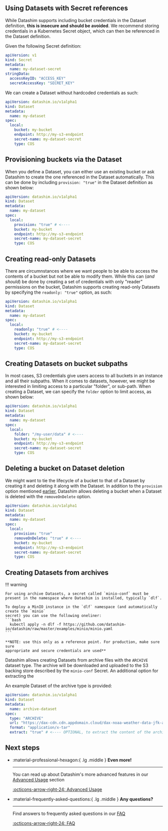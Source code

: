 ## Using Datasets with Secret references

While Datashim supports including bucket credentials in the Dataset definition,
**this is insecure and should be avoided**. We recommend storing credentials in
a Kubernetes Secret object, which can then be referenced in the Dataset
definition.

Given the following Secret definition:

```yaml
apiVersion: v1
kind: Secret
metadata:
  name: my-dataset-secret
stringData:
  accessKeyID: "ACCESS_KEY"
  secretAccessKey: "SECRET_KEY"
```

We can create a Dataset without hardcoded credentials as such:

```yaml
apiVersion: datashim.io/v1alpha1
kind: Dataset
metadata:
  name: my-dataset
spec:
  local:
    bucket: my-bucket
    endpoint: http://my-s3-endpoint
    secret-name: my-dataset-secret
    type: COS
```

## Provisioning buckets via the Dataset

When you define a Dataset, you can either use an existing bucket or ask Datashim
to create the one referenced in the Dataset automatically. This can be done by
including `provision: "true"` in the Dataset definition as shown below:

```yaml
apiVersion: datashim.io/v1alpha1
kind: Dataset
metadata:
  name: my-dataset
spec:
  local:
    provision: "true" # <----
    bucket: my-bucket
    endpoint: http://my-s3-endpoint
    secret-name: my-dataset-secret
    type: COS
```

## Creating read-only Datasets

There are circumnstances where we want people to be able to access the contents
of a bucket but not be able to modify them. While this can (_and should_) be
done by creating a set of credentials with only "reader" permissions on the
bucket, Datashim supports creating read-only Datasets by specifying the
`readonly: "true"` option, as such:

```yaml
apiVersion: datashim.io/v1alpha1
kind: Dataset
metadata:
  name: my-dataset
spec:
  local:
    readonly: "true" # <----
    bucket: my-bucket
    endpoint: http://my-s3-endpoint
    secret-name: my-dataset-secret
    type: COS
```

## Creating Datasets on bucket subpaths

In most cases, S3 credentials give users access to all buckets in an instance
and all their subpaths. When it comes to datasets, however, we might be
interested in limiting access to a particular "folder", or sub-path. When
creating a Dataset, we can specify the `folder` option to limit access, as shown
below:

```yaml
apiVersion: datashim.io/v1alpha1
kind: Dataset
metadata:
  name: my-dataset
spec:
  local:
    folder: "/my-user/data" # <----
    bucket: my-bucket
    endpoint: http://my-s3-endpoint
    secret-name: my-dataset-secret
    type: COS
```

## Deleting a bucket on Dataset deletion

We might want to tie the lifecycle of a bucket to that of a Dataset by creating
it and deleting it along with the Dataset. In addition to the `provision` option
mentioned [earlier](#provisioning-buckets-via-the-dataset), Datashim allows
deleting a bucket when a Dataset is deleted with the `removeOnDelete` option.

```yaml
apiVersion: datashim.io/v1alpha1
kind: Dataset
metadata:
  name: my-dataset
spec:
  local:
    provision: "true"
    removeOnDelete: "true" # <----
    bucket: my-bucket
    endpoint: http://my-s3-endpoint
    secret-name: my-dataset-secret
    type: COS
```

## Creating Datasets from archives

!!! warning
    
    For using archive Datasets, a secret called `minio-conf` must be
    present in the namespace where Datashim is installed, typically `dlf`.

    To deploy a MinIO instance in the `dlf` namespace (and automatically create the `minio`
    secret) you can use the following oneliner:
    ```bash
      kubectl apply -n dlf -f https://github.com/datashim-io/datashim/raw/master/examples/minio/minio.yaml
    ```

    **NOTE: use this only as a reference point. For production, make sure sure 
    appropriate and secure credentials are used**

Datashim allows creating Datasets from archive files with the `ARCHIVE` dataset
type. The archive will be downloaded and uploaded to the S3 backing
store described by the `minio-conf` Secret. An additional option for extracting
the 

An example Dataset of the archive type is provided:

```yaml
apiVersion: datashim.io/v1alpha1
kind: Dataset
metadata:
  name: archive-dataset
spec:
  type: "ARCHIVE"
  url: "https://dax-cdn.cdn.appdomain.cloud/dax-noaa-weather-data-jfk-airport/1.1.4/noaa-weather-data-jfk-airport.tar.gz"
  format: "application/x-tar"
  extract: "true" # <---- OPTIONAL, to extract the content of the archive
```

## Next steps

<div class="grid cards" markdown>

-   :material-professional-hexagon:{ .lg .middle } __Even more!__

    ---

    You can read up about Datashim's more advanced features in our [Advanced Usage](cert-manager.md) section

    [:octicons-arrow-right-24: Advanced Usage](cert-manager.md)

-   :material-frequently-asked-questions:{ .lg .middle } __Any questions?__

    ---

    Find answers to frequently asked questions in our [FAQ](FAQ.md)

    [:octicons-arrow-right-24: FAQ](FAQ.md)

</div>